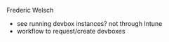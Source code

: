 Frederic Welsch
- see running devbox instances? not through Intune
- workflow to request/create devboxes